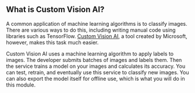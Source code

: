## What is Custom Vision AI?

A common application of machine learning algorithms is to classify images. There are various ways to do this, including writing manual code using libraries such as TensorFlow. [Custom Vision AI](https://https://www.customvision.ai), a tool created by Microsoft, however, makes this task much easier.

Custom Vision AI uses a machine learning algorithm to apply labels to images. The developer submits batches of images and labels them. Then the service trains a model on your images and calculates its accuracy. You can test, retrain, and eventually use this service to classify new images. You can also export the model itself for offline use, which is what you will do in this module.
